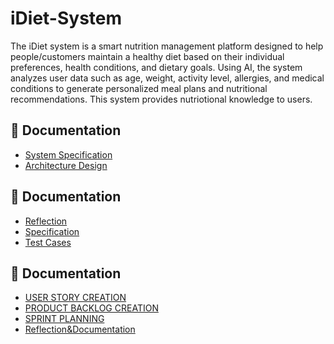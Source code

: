 # iDiet-System
The iDiet system is a smart nutrition management platform designed to help people/customers maintain a healthy diet based on their individual preferences, health conditions, and dietary goals. Using AI, the system analyzes user data such as age, weight, activity level, allergies, and medical conditions to generate personalized meal plans and nutritional recommendations.
This system provides nutriotional knowledge to users.



## 📄 Documentation
- [System Specification](SPECIFICATION.md)
- [Architecture Design](ARCHITECTURE.md)

## 📄 Documentation
- [Reflection](REFLECTION.md)
- [Specification](Specification.md)
- [Test Cases](TEST-CASES.md)

## 📄 Documentation
- [USER STORY CREATION](USER-STORY-CREATION.md)
- [PRODUCT BACKLOG CREATION](PRODUCT-BACKLOG-CREATION.md)
- [SPRINT PLANNING](SPRINT-PLANNING.md)
- [Reflection&Documentation](Reflection&Documentation.md)
